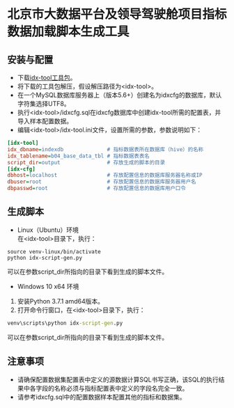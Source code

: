 # 北京市大数据平台及领导驾驶舱项目指标数据加载脚本生成工具
## 安装与配置
- 下载[idx-tool工具包](https://github.com/dfjxps2/idx-tool/archive/master.zip)。
- 将下载的工具包解压，假设解压路径为\<idx-tool\>。
- 在一个MySQL数据库服务器上（版本5.6+）创建名为idxcfg的数据库，默认字符集选择UTF8。
- 执行\<idx-tool\>/idxcfg.sql在idxcfg数据库中创建idx-tool所需的配置表，并导入样本配置数据。
- 编辑\<idx-tool\>/idx-tool.ini文件，设置所需的参数，参数说明如下：
``` ini
[idx-tool]
idx_dbname=indexdb              # 指标数据表所在数据库（hive）的名称
idx_tablename=b04_base_data_tbl # 指标数据表表名
script_dir=output               # 存放生成的脚本的目录
[idx-cfg]
dbhost=localhost                # 存放配置信息的数据库服务器名称或IP
dbuser=root                     # 存放配置信息的数据库服务器用户名
dbpasswd=root                   # 存放配置信息的数据库用户口令
```
## 生成脚本
- Linux（Ubuntu）环境<br>
在\<idx-tool\>目录下，执行：
``` shell
source venv-linux/bin/activate
python idx-script-gen.py
```
可以在参数script_dir所指向的目录下看到生成的脚本文件。
- Windows 10 x64 环境<br>
1. 安装Python 3.7.1 amd64版本。
2. 打开命令行窗口，在\<idx-tool\>目录下，执行：
``` bat
venv\scripts\python idx-script-gen.py
```
可以在参数script_dir所指向的目录下看到生成的脚本文件。

## 注意事项
- 请确保配置数据集配置表中定义的源数据计算SQL书写正确，该SQL的执行结果中各字段的名称必须与指标配置表中定义的字段名完全一致。
- 请参考idxcfg.sql中的配置数据样本配置其他的指标和数据集。


